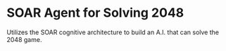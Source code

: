 # SOAR Agent for Solving 2048
Utilizes the SOAR cognitive architecture to build an A.I. that can solve the 2048 game.









